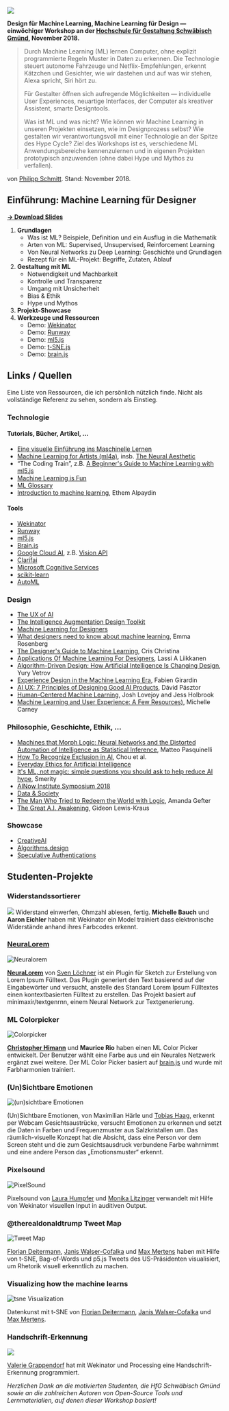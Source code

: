 ![](images/cover.jpg)

**Design für Machine Learning, Machine Learning für Design — einwöchiger Workshop an der [Hochschule für Gestaltung Schwäbisch Gmünd](https://www.hfg-gmuend.de), November 2018.**

> Durch Machine Learning (ML) lernen Computer, ohne explizit programmierte Regeln Muster in Daten zu erkennen. Die Technologie steuert autonome Fahrzeuge und Netflix-Empfehlungen, erkennt Kätzchen und Gesichter, wie wir dastehen und auf was wir stehen, Alexa spricht, Siri hört zu. 
> 
> Für Gestalter öffnen sich aufregende Möglichkeiten — individuelle User Experiences, neuartige Interfaces, der Computer als kreativer Assistent, smarte Designtools.
> 
> Was ist ML und was nicht? Wie können wir Machine Learning in unseren Projekten einsetzen, wie im Designprozess selbst? Wie gestalten wir verantwortungsvoll mit einer Technologie an der Spitze des Hype Cycle? Ziel des Workshops ist es, verschiedene ML Anwendungsbereiche kennenzulernen und in eigenen Projekten prototypisch anzuwenden (ohne dabei Hype und Mythos zu verfallen).
  
von [Philipp Schmitt](https://philippschmitt.com). Stand: November 2018.

## Einführung: Machine Learning für Designer

**[→ Download Slides](Laborwoche-ML.pdf)**

1. **Grundlagen**  
	* Was ist ML? Beispiele, Definition und ein Ausflug in die Mathematik
	* Arten von ML: Supervised, Unsupervised, Reinforcement Learning
	* Von Neural Networks zu Deep Learning: Geschichte und Grundlagen
	* Rezept für ein ML-Projekt: Begriffe, Zutaten, Ablauf  
2. **Gestaltung mit ML**
	* Notwendigkeit und Machbarkeit
	* Kontrolle und Transparenz
	* Umgang mit Unsicherheit
	* Bias & Ethik
	* Hype und Mythos
3. **Projekt-Showcase**
4. **Werkzeuge und Ressourcen**
	* Demo: [Wekinator](http://www.wekinator.org)
	* Demo: [Runway](https://runwayapp.ai)
	* Demo: [ml5.js](https://ml5js.org)
	* Demo: [t-SNE.js](https://cs.stanford.edu/people/karpathy/tsnejs/)
	* Demo: [brain.js](https://github.com/BrainJS/brain.js)


## Links / Quellen
Eine Liste von Ressourcen, die ich persönlich nützlich finde. Nicht als vollständige Referenz zu sehen, sondern als Einstieg.

### Technologie
#### Tutorials, Bücher, Artikel, …
* [Eine visuelle Einführung ins Maschinelle Lernen](http://www.r2d3.us/visuelle-einfuehrung-ins-maschinelle-lernen-teil-1/)
* [Machine Learning for Artists (ml4a)](http://ml4a.github.io), insb. [The Neural Aesthetic](http://ml4a.github.io/classes/itp-F18/)
* “The Coding Train”, z.B. [A Beginner's Guide to Machine Learning with ml5.js](https://www.youtube.com/watch?v=jmznx0Q1fP0)
* [Machine Learning is Fun](https://medium.com/@ageitgey/machine-learning-is-fun-80ea3ec3c471)
* [ML Glossary](https://ml5js.org/docs/glossary-machine-learning)
* [Introduction to machine learning](http://mitpress.mit.edu/books/introduction-machine-learning-third-edition), Ethem Alpaydin
#### Tools
* [Wekinator](http://www.wekinator.org)
* [Runway](http://runwayapp.ai)
* [ml5.js](https://ml5js.org)
* [Brain.js](https://github.com/BrainJS/brain.js)
* [Google Cloud AI](https://cloud.google.com/products/ai/), z.B. [Vision API](https://cloud.google.com/vision/)
* [Clarifai](https://clarifai.com)
* [Microsoft Cognitive Services](https://azure.microsoft.com/en-us/services/cognitive-services/)
* [scikit-learn](http://scikit-learn.org)
* [AutoML](https://cloud.google.com/automl/)

### Design  
* [The UX of AI](https://design.google/library/ux-ai/)
* [The Intelligence Augmentation Design Toolkit](http://iadesignkit.com)
* [Machine Learning for Designers](https://www.oreilly.com/learning/machine-learning-for-designers)  
* [What designers need to know about machine learning](https://hackernoon.com/what-designers-need-to-know-about-machine-learning-109a12fdd3af), Emma Rosenberg
* [The Designer's Guide to Machine Learning](https://digitalist.global/talks/the-designers-guide-to-machine-learning/), Cris Christina
* [Applications Of Machine Learning For Designers](https://www.smashingmagazine.com/2017/04/applications-machine-learning-designers/), Lassi A Liikkanen
* [Algorithm-Driven Design: How Artificial Intelligence Is Changing Design](https://www.smashingmagazine.com/2017/01/algorithm-driven-design-how-artificial-intelligence-changing-design/), Yury Vetrov
* [Experience Design in the Machine Learning Era](https://medium.com/@girardin/experience-design-in-the-machine-learning-era-e16c87f4f2e2), Fabien Girardin
* [AI UX: 7 Principles of Designing Good AI Products](https://uxstudioteam.com/ux-blog/ai-ux/), Dávid Pásztor
* [Human-Centered Machine Learning](https://medium.com/google-design/human-centered-machine-learning-a770d10562cd), Josh Lovejoy and Jess Holbrook
* [Machine Learning and User Experience: A Few Resources)](https://medium.com/ml-ux/machine-learning-and-user-experience-a-few-resources-e7872f1d34ee), Michelle Carney

### Philosophie, Geschichte, Ethik, …
* [Machines that Morph Logic: Neural Networks and the Distorted Automation of Intelligence as Statistical Inference](http://www.glass-bead.org/article/machines-that-morph-logic/?lang=enview), Matteo Pasquinelli
* [How To Recognize Exclusion in AI](https://medium.com/microsoft-design/how-to-recognize-exclusion-in-ai-ec2d6d89f850), Chou et al.
* [Everyday Ethics for Artificial Intelligence](https://www.ibm.com/watson/assets/duo/pdf/everydayethics.pdf)
* [It's ML, not magic: simple questions you should ask to help reduce AI hype](https://smerity.com/articles/2016/ml_not_magic.html), Smerity
* [AINow Institute Symposium 2018](https://symposium.ainowinstitute.org)
* [Data & Society](https://datasociety.net)
* [The Man Who Tried to Redeem the World with Logic](http://nautil.us/issue/21/information/the-man-who-tried-to-redeem-the-world-with-logic), Amanda Gefter
* [The Great A.I. Awakening](https://www.nytimes.com/2016/12/14/magazine/the-great-ai-awakening.html), Gideon Lewis-Kraus

### Showcase
* [CreativeAI](http://www.creativeai.net)
* [Algorithms.design](http://algorithms.design)
* [Speculative Authentications](https://passwords.ai)


## Studenten-Projekte

### Widerstandssortierer
![](images/widerstandssortierer.jpg)
Widerstand einwerfen, Ohmzahl ablesen, fertig. **Michelle Bauch** und **Aaron Eichler** haben mit Wekinator ein Model trainiert dass elektronische Widerstände anhand ihres Farbcodes erkennt.


### [NeuraLorem](https://github.com/Radialarray/neuralorem) 
![Neuralorem](images/Neuralorem.gif)

**[NeuraLorem](https://github.com/Radialarray/neuralorem)** von [Sven Löchner](http://sven-loechner.com) ist ein Plugin für Sketch zur Erstellung von Lorem Ipsum Fülltext. Das Plugin generiert den Text basierend auf der Eingabewörter und versucht, anstelle des Standard Lorem Ipsum Fülltextes einen kontextbasierten Fülltext zu erstellen. 
Das Projekt basiert auf minimaxir/textgenrnn, einem Neural Network zur Textgenerierung.


### ML Colorpicker
![Colorpicker](images/colorpicker.PNG)

**[Christopher Himann](http://github.com/ChRIisS97)** und **Maurice Rio** haben einen ML Color Picker entwickelt. Der Benutzer wählt eine Farbe aus und ein Neurales Netzwerk ergänzt zwei weitere. Der ML Color Picker basiert auf [brain.js](https://github.com/BrainJS/brain.js) und wurde mit Farbharmonien trainiert.


### (Un)Sichtbare Emotionen
![(un)sichtbare Emotionen](images/unsichtbare-emotionen.jpg)

(Un)Sichtbare Emotionen, von Maximilian Härle und [Tobias Haag](https://iot.hfg-gmuend.de/student:tobias-haag), erkennt per Webcam Gesichtsaustrücke, versucht Emotionen zu erkennen und setzt die Daten in Farben und Frequenzmuster aus Salzkristallen um. Das räumlich-visuelle Konzept hat die Absicht, dass eine Person vor dem Screen steht und die zum Gesichtsausdruck verbundene Farbe wahrnimmt und eine andere Person das „Emotionsmuster“ erkennt.


### Pixelsound
![PixelSound](images/pixelsound.gif)

Pixelsound von [Laura Humpfer](http://laurahumpfer.de) und [Monika Litzinger](monikalitzinger.de)  verwandelt mit Hilfe von Wekinator visuellen Input in auditiven Output.


### @therealdonaldtrump Tweet Map
![Tweet Map](images/tweetmap.gif)

[Florian Deitermann](http://floriandeitermann.com), [Janis Walser-Cofalka](http://janiswalser.de) und [Max Mertens](http://max-mertens.com) haben mit Hilfe von t-SNE, Bag-of-Words und p5.js Tweets des US-Präsidenten visualisiert, um Rhetorik visuell erkenntlich zu machen.


### Visualizing how the machine learns
![tsne Visualization](images/tsne-visualization.gif)

Datenkunst mit t-SNE von [Florian Deitermann](http://floriandeitermann.com), [Janis Walser-Cofalka](http://janiswalser.de) und [Max Mertens](http://max-mertens.com).


### Handschrift-Erkennung
![](images/handschrift.gif)

[Valerie Grappendorf](www.linkedin.com/in/valerie-grappendorf-6714a6159) hat mit Wekinator und Processing eine Handschrift-Erkennung programmiert.


*Herzlichen Dank an die motivierten Studenten, die HfG Schwäbisch Gmünd sowie an die zahlreichen Autoren von Open-Source Tools und Lernmaterialien, auf denen dieser Workshop basiert!*
